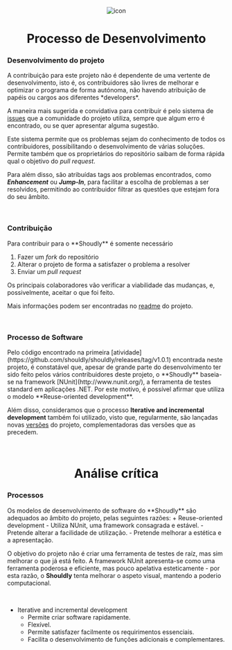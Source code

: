 <p align="center">
  <img src="https://github.com/bmpj13/shouldly/blob/master/ESOF/resources/images/ShouldlyLogo.png" alt="icon">
</p>
<h1 align="center">Processo de Desenvolvimento</h1>

<h3>Desenvolvimento do projeto</h3>
A contribuição para este projeto não é dependente de uma vertente de desenvolvimento, isto é, os contribuidores
são livres de melhorar e optimizar o programa de forma autónoma, não havendo atribuição de papéis ou cargos aos diferentes *developers*.

A maneira mais sugerida e convidativa para contribuir é pelo sistema de [issues](https://github.com/shouldly/shouldly/issues)
que a comunidade do projeto utiliza, sempre que algum erro é encontrado, ou se quer apresentar alguma sugestão.

Este sistema permite que os problemas sejam do conhecimento de todos os contribuidores, possibilitando o desenvolvimento de 
várias soluções. Permite também que os proprietários do repositório saibam de forma rápida qual o objetivo do *pull request*.

Para além disso, são atribuídas tags aos problemas encontrados, como **_Enhancement_** ou **_Jump-In_**, 
para facilitar a escolha de problemas a ser resolvidos, permitindo ao contribuidor filtrar as questões 
que estejam fora do seu âmbito.

<br>

<h3>Contribuição</h3>
Para contribuir para o **Shoudly** é somente necessário

1. Fazer um *fork* do repositório
2. Alterar o projeto de forma a satisfazer o problema a resolver
3. Enviar um *pull request*

Os principais colaboradores vão verificar a viabilidade das mudanças, e, 
possivelmente, aceitar o que foi feito.

Mais informações podem ser encontradas no [readme](https://github.com/shouldly/shouldly#contributing) do projeto.

<br>

<h3>Processo de Software</h3>
Pelo código encontrado na primeira [atividade](https://github.com/shouldly/shouldly/releases/tag/v1.0.1) 
encontrada neste projeto, é constatável que, apesar de grande parte do desenvolvimento ter sido feito
pelos vários contribuidores deste projeto, o **Shoudly** baseia-se na framework [NUnit](http://www.nunit.org/), 
a ferramenta de testes standard em aplicações .NET. Por este motivo, é possível afirmar que utiliza 
o modelo **Reuse-oriented development**.

Além disso, consideramos que o processo **Iterative and incremental development** também foi utilizado, visto que, regularmente, são lançadas novas [versões](https://github.com/shouldly/shouldly/releases) do projeto, complementadoras das versões que as precedem.

<br>

<h1 align="center">Análise crítica</h1>
<h3>Processos</h3>
Os modelos de desenvolvimento de software do **Shoudly** são adequados ao âmbito do projeto, pelas seguintes razões:
+ Reuse-oriented development
  - Utiliza NUnit, uma framework consagrada e estável.
  - Pretende alterar a facilidade de utilização. 
  - Pretende melhorar a estética e a apresentação.
  
O objetivo do projeto não é criar uma ferramenta de testes de raíz, mas sim melhorar o que já está feito. A framework NUnit
apresenta-se como uma ferramenta poderosa e eficiente, mas pouco apelativa esteticamente - por esta razão, o **Shouldly** 
tenta melhorar o aspeto visual, mantendo a poderio computacional.

<br>
  
+ Iterative and incremental development
  - Permite criar software rapidamente.
  - Flexível.
  - Permite satisfazer facilmente os requirimentos essenciais.
  - Facilita o desenvolvimento de funções adicionais e complementares.

